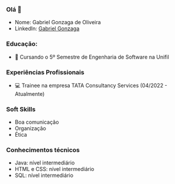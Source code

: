 ### Olá 👋

* Nome: Gabriel Gonzaga de Oliveira
* LinkedIn: [Gabriel Gonzaga](https://www.linkedin.com/in/gabriel-gonzaga-54997b210)

### Educação:

* :blue_book: Cursando o 5º Semestre de Engenharia de Software na Unifil

### Experiências Profissionais

* :computer: Trainee na empresa TATA Consultancy Services (04/2022 - Atualmente)

### Soft Skills

* Boa comunicação
* Organização
* Ética

### Conhecimentos técnicos

* Java: nível intermediário
* HTML e CSS: nível intermediário
* SQL: nível intermediário
